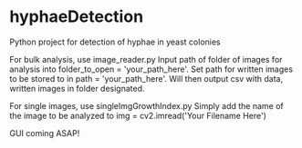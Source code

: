 # hyphaeDetection
Python project for detection of hyphae in yeast colonies

For bulk analysis, use image_reader.py
Input path of folder of images for analysis into folder_to_open = 'your_path_here'.
Set path for written images to be stored to in path = 'your_path_here'. 
Will then output csv with data, written images in folder designated.

For single images, use singleImgGrowthIndex.py
Simply add the name of the image to be analyzed to img = cv2.imread('Your Filename Here')

GUI coming ASAP!
